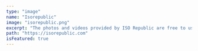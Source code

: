 ```yaml
---
type: "image"
name: "Isorepublic"
image: "isorepublic.png"
excerpt: "The photos and videos provided by ISO Republic are free to use for personal and commercial projects "
path: "https://isorepublic.com"
isFeatured: true
---
```

